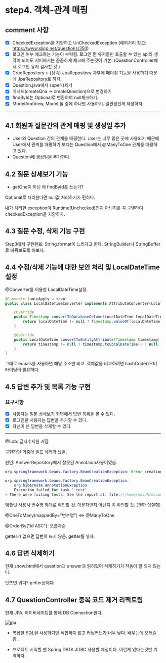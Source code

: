 # step4. 객체-관계 매핑

## comment 사항

- [x] CheckedException을 지양하고 UnCheckedException (예외처리 참고: https://www.slipp.net/questions/350)
- [x] 로그인 여부 체크하는 기능이 누락됨. 로그인 된 유저들만 호출할 수 있는 api라 생각이 되어도 서버에서는 꼼꼼하게 체크해 주는것이 기본! (QuestionController에서 로그인 유저 검사할 것.)
- [x] CrudRepository <-(상속) JpaRepository 차후에 페이징 기능을 사용하기 때문에 JpaRepository로 하자.
- [x] Question.java에서 super()제거
- [x] 메서드(createQna -> createQuestion)으로 변경하기
- [x] findById는 Optional로 변환하여 null체크하기.
- [x] ModelAndView, Model 둘 중에 하나만 사용하기. 일관성있게 작성하자.

---

## 4.1 회원과 질문간의 관계 매핑 및 생성일 추가

- User와 Question 간의 관계를 매핑한다. User는 너무 많은 곳에 사용되기 때문에 User에서 관계를 매핑하기 보다는 Question에서 @ManyToOne 관계를 매핑하고 있다.
- Question에 생성일을 추가한다.



## 4.2 질문 상세보기 기능

- getOne이 아닌 왜 findById를 쓰는가?

Optional로 처리한다면 null값 처리하기가 편하다.

내가 처리한 exception이 Runtime(Unchecked)인지 아닌지를 꼭 구별하여 checkedException을 지양하자.

## 4.3 질문 수정, 삭제 기능 구현

Step3에서 구현완료. String.format이 느리다고 한다. StringBuilder나 StringBuffer로 바꿔보도록 해보자.

## 4.4 수정/삭제 기능에 대한 보안 처리 및 LocalDateTime설정

@Converter를 이용한 LocalDateTime설정.

```java
@Converter(autoApply = true)
public class LocalDateTimeConverter implements AttributeConverter<LocalDateTime, Timestamp> {

    @Override
    public Timestamp convertToDatabaseColumn(LocalDateTime localDateTime) {
        return localDateTime != null ? Timestamp.valueOf(localDateTime) : null;
    }

    @Override
    public LocalDateTime convertToEntityAttribute(Timestamp timestamp) {
        return timestamp != null ? timestamp.toLocalDateTime() : null;
    }
}
```

그대로 equals를 사용하면 해당 주소만 비교. 객체값을 비교하려면 hashCode()오버라이딩이 필요하다.

## 4.5 답변 추가 및 목록 기능 구현

### 요구사항

- [x] 사용자는 질문 상세보기 화면에서 답변 목록을 볼 수 있다.
- [x] 로그인한 사용자는 답변을 추가할 수 있다.
- [x] 자신이 쓴 답변을 삭제할 수 있다.

---

@Lob: 글자수제한 커짐

구현하던 와중에 빌드 에러가 났음.

원인: AnswerRepository에서 잘못된 Annotaion사용이었음.

```java
org.springframework.beans.factory.BeanCreationException: Error creating bean with name 'entityManagerFactory' defined in class path resource [org/springframework/boot/autoconfigure/orm/jpa/HibernateJpaConfiguration.class]: Invocation of init method failed; nested exception is org.hibernate.AnnotationException: Could not extract type parameter information from AttributeConverter implementation [com.codessquad.qna.answer.AnswerController]
```

```java
org.springframework.beans.factory.BeanCreationException.
    org.hibernate.AnnotationException
    Execution failed for task ':test'.
> There were failing tests. See the report at: file:///home/sosah/documents/java-qna/build/reports/tests/test/index.html

```

템플릿 사용시 변수명 제대로 확인할 것. 대문자인지 아닌지 꼭 확인할 것. (괜한 삽질함)

@OneToMany(mappedBy="변수명") <=> @ManyToOne

@OrderBy("id ASC"): 오름차순

getter가 없으면 답변이 뜨지 않음. getter를 넣자.



## 4.6 답변 삭제하기

현재 show.html에서 question과 answer과 얽혀있어 삭제하기가 작동이 잘 되지 않는다.

안뜨면 뭐다? getter문제다. 

## 4.7 QuestionController 중복 코드 제거 리팩토링

현재 JPA, 하이버네이트를 통해 DB Connection한다.

![jpa](https://suhwan.dev/images/jpa_hibernate_repository/overall_design.png)



- 복잡한 SQL을 사용하기엔 적합하지 않고 러닝커브가 너무 낮다. 배우는데 오래걸림.

- 프로젝트 시작할 땐 Spring DATA JDBC 사용할 예정이다. 이런게 있다는것만 기억하자.





